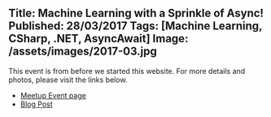 Title: Machine Learning with a Sprinkle of Async!
Published: 28/03/2017
Tags: [Machine Learning, CSharp, .NET, AsyncAwait]
Image: /assets/images/2017-03.jpg
---
This event is from before we started this website. For more details and photos, please visit the links below.

* [Meetup Event page](https://www.meetup.com/dotnetoxford/events/237550528/)
* [Blog Post](https://www.danclarke.com/net-oxford-march-2017)
